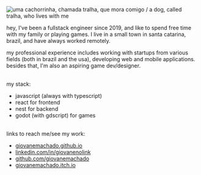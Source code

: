 ![uma cachorrinha, chamada tralha, que mora comigo / a dog, called tralha, who lives with me](https://giovanemachado.github.io/tralha.jpeg)


<p>
    hey, I've been a fullstack engineer since 2019, and like to spend free time with my family or playing
    games.
    I live in a small town in santa catarina, brazil, and have always worked remotely.
</p>
<p>
    my professional experience includes working with startups from various fields (both in brazil and the
    usa),
    developing web and mobile applications. besides that, I'm also an aspiring game dev/designer.
</p>
<br />
<div>
    <span>my stack:</span>
    <ul>
        <li>javascript (always with typescript)</li>
        <li>react for frontend</li>
        <li>nest for backend</li>
        <li>godot (with gdscript) for games</li>
    </ul>
</div>
<br />
<div>
    <span>links to reach me/see my work:</span>
    <ul>
        <li><a href="https://giovanemachado.github.io/">giovanemachado.github.io</a></li>
        <li><a href="https://www.linkedin.com/in/giovanenolink">linkedin.com/in/giovanenolink</a></li>
        <li><a href="https://github.com/giovanemachado">github.com/giovanemachado</a>
        </li>
        <li><a href="https://giovanemachado.itch.io/">giovanemachado.itch.io</a></li>
    </ul>
</div>
